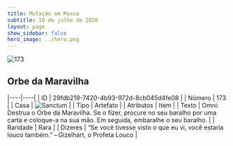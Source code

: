 ```yaml
---
title: Mutação em Massa
subtitle: 10 de julho de 2020
layout: page
show_sidebar: false
hero_image: ../hero.png
---
```


![173](https://cdn.keyforgegame.com/media/card_front/pt/479_173_M2VG2JF6G6QP_pt.png)

## Orbe da Maravilha

|----|----|
| ID | 29fdb219-7420-4b93-972d-8cb045d4fe08 |
| Número | 173 |
| Casa | ![Sanctum](https://archonarcana.com/images/thumb/c/c7/Sanctum.png/22px-Sanctum.png "Santuário") |
| Tipo | Artefato |
| Atributos | Item |
| Texto | Omni: Destrua o Orbe da Maravilha.   Se o fizer, procure no seu baralho por uma carta e coloque-a na sua mão. Em seguida, embaralhe o seu baralho. |
| Raridade | Rara |
| Dizeres | “Se você tivesse visto o que eu vi, você estaria louco também.” – Gizelhart, o Profeta Louco |
